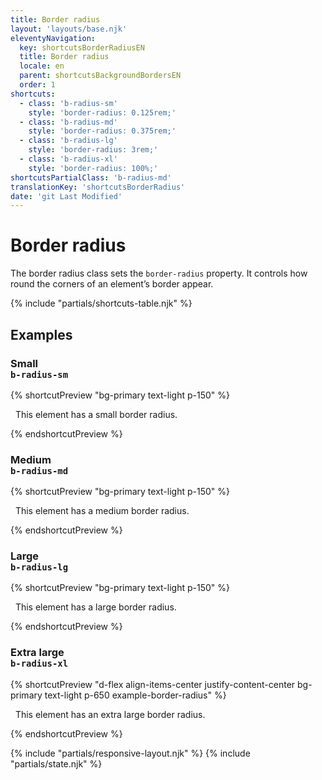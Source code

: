 ```yaml
---
title: Border radius
layout: 'layouts/base.njk'
eleventyNavigation:
  key: shortcutsBorderRadiusEN
  title: Border radius
  locale: en
  parent: shortcutsBackgroundBordersEN
  order: 1
shortcuts:
  - class: 'b-radius-sm'
    style: 'border-radius: 0.125rem;'
  - class: 'b-radius-md'
    style: 'border-radius: 0.375rem;'
  - class: 'b-radius-lg'
    style: 'border-radius: 3rem;'
  - class: 'b-radius-xl'
    style: 'border-radius: 100%;'
shortcutsPartialClass: 'b-radius-md'
translationKey: 'shortcutsBorderRadius'
date: 'git Last Modified'
---
```


# Border radius

The border radius class sets the `border-radius` property. It controls how round the corners of an element’s border appear.

{% include "partials/shortcuts-table.njk" %}

## Examples

### Small<br/>`b-radius-sm`

{% shortcutPreview "bg-primary text-light p-150" %}

<p class="b-radius-sm">
  This element has a small border radius.
</p>
{% endshortcutPreview %}

### Medium<br/>`b-radius-md`

{% shortcutPreview "bg-primary text-light p-150" %}

<p class="b-radius-md">
  This element has a medium border radius.
</p>
{% endshortcutPreview %}

### Large<br/>`b-radius-lg`

{% shortcutPreview "bg-primary text-light p-150" %}

<p class="b-radius-lg">
  This element has a large border radius.
</p>
{% endshortcutPreview %}

### Extra large<br/>`b-radius-xl`

{% shortcutPreview "d-flex align-items-center justify-content-center bg-primary text-light p-650 example-border-radius" %}

<p class="b-radius-xl">
  This element has an extra large border radius.
</p>
{% endshortcutPreview %}

{% include "partials/responsive-layout.njk" %}
{% include "partials/state.njk" %}
